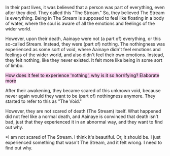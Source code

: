In their past lives, it was believed that a person was part of everything, even after they died. They called this "The Stream." So, they believed The Stream is everything. Being in The Stream is supposed to feel like floating in a body of water, where the soul is aware of all the emotions and feelings of the wider world.

However, upon their death, Aainaye were not (a part of) everything, or this so-called Stream. Instead, they were (part of) nothing. The nothingness was experienced as some sort of void, where Aainaye didn't feel emotions and feelings of the wider world, and also didn't feel their own emotions. Instead, they felt nothing, like they never existed. It felt more like being in some sort of limbo.

<mark style="background: #FFB8EBA6;">How does it feel to experience 'nothing', why is it so horrifying? Elaborate more</mark>

After their awakening, they became scared of this unknown void, because never again would they want to be (part of) nothingness anymore. They started to refer to this as "The Void."

However, they are not scared of death (The Stream) itself. What happened did not feel like a normal death, and Aainaye is convinced that death isn't bad, just that they experienced it in an abnormal way, and they want to find out why.

*I am not scared of The Stream. I think it's beautiful. Or, it should be. I just experienced something that wasn't The Stream, and it felt wrong. I need to find out why.